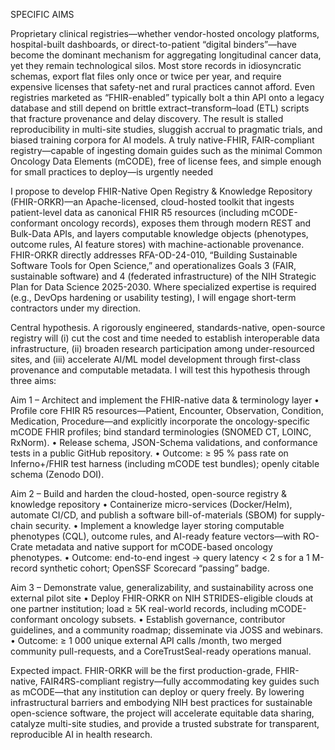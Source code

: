 SPECIFIC AIMS

Proprietary clinical registries—whether vendor-hosted oncology platforms, hospital-built dashboards, or direct-to-patient “digital binders”—have become the dominant mechanism for aggregating longitudinal cancer data, yet they remain technological silos. Most store records in idiosyncratic schemas, export flat files only once or twice per year, and require expensive licenses that safety-net and rural practices cannot afford. Even registries marketed as “FHIR-enabled” typically bolt a thin API onto a legacy database and still depend on brittle extract–transform–load (ETL) scripts that fracture provenance and delay discovery. The result is stalled reproducibility in multi-site studies, sluggish accrual to pragmatic trials, and biased training corpora for AI models. A truly native-FHIR, FAIR-compliant registry—capable of ingesting domain guides such as the minimal Common Oncology Data Elements (mCODE), free of license fees, and simple enough for small practices to deploy—is urgently needed

I propose to develop FHIR-Native Open Registry & Knowledge Repository (FHIR-ORKR)—an Apache-licensed, cloud-hosted toolkit that ingests patient-level data as canonical FHIR R5 resources (including mCODE-conformant oncology records), exposes them through modern REST and Bulk-Data APIs, and layers computable knowledge objects (phenotypes, outcome rules, AI feature stores) with machine-actionable provenance. FHIR-ORKR directly addresses RFA-OD-24-010, “Building Sustainable Software Tools for Open Science,” and operationalizes Goals 3 (FAIR, sustainable software) and 4 (federated infrastructure) of the NIH Strategic Plan for Data Science 2025-2030. Where specialized expertise is required (e.g., DevOps hardening or usability testing), I will engage short-term contractors under my direction.

Central hypothesis. A rigorously engineered, standards-native, open-source registry will (i) cut the cost and time needed to establish interoperable data infrastructure, (ii) broaden research participation among under-resourced sites, and (iii) accelerate AI/ML model development through first-class provenance and computable metadata. I will test this hypothesis through three aims:

Aim 1 – Architect and implement the FHIR-native data & terminology layer
• Profile core FHIR R5 resources—Patient, Encounter, Observation, Condition, Medication, Procedure—and explicitly incorporate the oncology-specific mCODE FHIR profiles; bind standard terminologies (SNOMED CT, LOINC, RxNorm).
• Release schema, JSON-Schema validations, and conformance tests in a public GitHub repository.
• Outcome: ≥ 95 % pass rate on Inferno+/FHIR test harness (including mCODE test bundles); openly citable schema (Zenodo DOI).

Aim 2 – Build and harden the cloud-hosted, open-source registry & knowledge repository
• Containerize micro-services (Docker/Helm), automate CI/CD, and publish a software bill-of-materials (SBOM) for supply-chain security.
• Implement a knowledge layer storing computable phenotypes (CQL), outcome rules, and AI-ready feature vectors—with RO-Crate metadata and native support for mCODE-based oncology phenotypes.
• Outcome: end-to-end ingest → query latency < 2 s for a 1 M-record synthetic cohort; OpenSSF Scorecard “passing” badge.

Aim 3 – Demonstrate value, generalizability, and sustainability across one external pilot site
• Deploy FHIR-ORKR on NIH STRIDES-eligible clouds at one partner institution; load ≥ 5K real-world records, including mCODE-conformant oncology subsets.
• Establish governance, contributor guidelines, and a community roadmap; disseminate via JOSS and webinars.
• Outcome: ≥ 1 000 unique external API calls /month, two merged community pull-requests, and a CoreTrustSeal-ready operations manual.

Expected impact. FHIR-ORKR will be the first production-grade, FHIR-native, FAIR4RS-compliant registry—fully accommodating key guides such as mCODE—that any institution can deploy or query freely. By lowering infrastructural barriers and embodying NIH best practices for sustainable open-science software, the project will accelerate equitable data sharing, catalyze multi-site studies, and provide a trusted substrate for transparent, reproducible AI in health research.